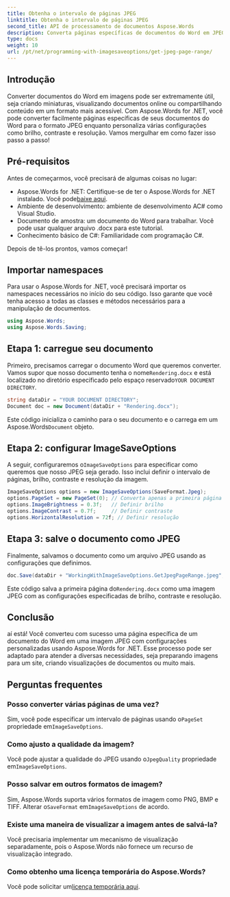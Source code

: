 ```yaml
---
title: Obtenha o intervalo de páginas JPEG
linktitle: Obtenha o intervalo de páginas JPEG
second_title: API de processamento de documentos Aspose.Words
description: Converta páginas específicas de documentos do Word em JPEG com configurações personalizadas usando Aspose.Words for .NET. Aprenda como ajustar brilho, contraste e resolução passo a passo.
type: docs
weight: 10
url: /pt/net/programming-with-imagesaveoptions/get-jpeg-page-range/
---
```

## Introdução

Converter documentos do Word em imagens pode ser extremamente útil, seja criando miniaturas, visualizando documentos online ou compartilhando conteúdo em um formato mais acessível. Com Aspose.Words for .NET, você pode converter facilmente páginas específicas de seus documentos do Word para o formato JPEG enquanto personaliza várias configurações como brilho, contraste e resolução. Vamos mergulhar em como fazer isso passo a passo!

## Pré-requisitos

Antes de começarmos, você precisará de algumas coisas no lugar:

-  Aspose.Words for .NET: Certifique-se de ter o Aspose.Words for .NET instalado. Você pode[baixe aqui](https://releases.aspose.com/words/net/).
- Ambiente de desenvolvimento: ambiente de desenvolvimento AC# como Visual Studio.
- Documento de amostra: um documento do Word para trabalhar. Você pode usar qualquer arquivo .docx para este tutorial.
- Conhecimento básico de C#: Familiaridade com programação C#.

Depois de tê-los prontos, vamos começar!

## Importar namespaces

Para usar o Aspose.Words for .NET, você precisará importar os namespaces necessários no início do seu código. Isso garante que você tenha acesso a todas as classes e métodos necessários para a manipulação de documentos.

```csharp
using Aspose.Words;
using Aspose.Words.Saving;
```

## Etapa 1: carregue seu documento

Primeiro, precisamos carregar o documento Word que queremos converter. Vamos supor que nosso documento tenha o nome`Rendering.docx` e está localizado no diretório especificado pelo espaço reservado`YOUR DOCUMENT DIRECTORY`.

```csharp
string dataDir = "YOUR DOCUMENT DIRECTORY";
Document doc = new Document(dataDir + "Rendering.docx");
```

 Este código inicializa o caminho para o seu documento e o carrega em um Aspose.Words`Document` objeto.

## Etapa 2: configurar ImageSaveOptions

 A seguir, configuraremos o`ImageSaveOptions` para especificar como queremos que nosso JPEG seja gerado. Isso inclui definir o intervalo de páginas, brilho, contraste e resolução da imagem.

```csharp
ImageSaveOptions options = new ImageSaveOptions(SaveFormat.Jpeg);
options.PageSet = new PageSet(0); // Converta apenas a primeira página
options.ImageBrightness = 0.3f;   // Definir brilho
options.ImageContrast = 0.7f;     // Definir contraste
options.HorizontalResolution = 72f; // Definir resolução
```

## Etapa 3: salve o documento como JPEG

Finalmente, salvamos o documento como um arquivo JPEG usando as configurações que definimos.

```csharp
doc.Save(dataDir + "WorkingWithImageSaveOptions.GetJpegPageRange.jpeg", options);
```

 Este código salva a primeira página do`Rendering.docx` como uma imagem JPEG com as configurações especificadas de brilho, contraste e resolução.

## Conclusão

aí está! Você converteu com sucesso uma página específica de um documento do Word em uma imagem JPEG com configurações personalizadas usando Aspose.Words for .NET. Esse processo pode ser adaptado para atender a diversas necessidades, seja preparando imagens para um site, criando visualizações de documentos ou muito mais.

## Perguntas frequentes

### Posso converter várias páginas de uma vez?
 Sim, você pode especificar um intervalo de páginas usando o`PageSet` propriedade em`ImageSaveOptions`.

### Como ajusto a qualidade da imagem?
 Você pode ajustar a qualidade do JPEG usando o`JpegQuality` propriedade em`ImageSaveOptions`.

### Posso salvar em outros formatos de imagem?
 Sim, Aspose.Words suporta vários formatos de imagem como PNG, BMP e TIFF. Alterar o`SaveFormat` em`ImageSaveOptions` de acordo.

### Existe uma maneira de visualizar a imagem antes de salvá-la?
Você precisaria implementar um mecanismo de visualização separadamente, pois o Aspose.Words não fornece um recurso de visualização integrado.

### Como obtenho uma licença temporária do Aspose.Words?
 Você pode solicitar um[licença temporária aqui](https://purchase.aspose.com/temporary-license/).